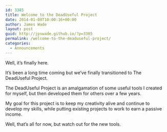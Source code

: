 ```yaml
---
id: 3385
title: Welcome to the DeadUseful Project
date: 2014-01-08T10:00:16+00:00
author: James Wade
layout: post
guid: http://jpswade.github.io/?p=3385
permalink: /welcome-to-the-deaduseful-project/
categories:
  - Announcements
---
```

<p class="lead">
  Well, it&#8217;s finally here.
</p>

It&#8217;s been a long time coming but we&#8217;ve finally transitioned to The DeadUseful Project.

The DeadUseful Project is an amalgamation of some useful tools I created for myself, but then developed them for others over a few years.

My goal for this project is to keep my creativity alive and continue to develop my skills, while putting existing projects to work to earn a passive income.

Well, that&#8217;s all for now, but watch out for the new tools.